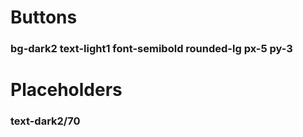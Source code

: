 # Buttons
### bg-dark2 text-light1 font-semibold rounded-lg px-5 py-3
# Placeholders
### text-dark2/70